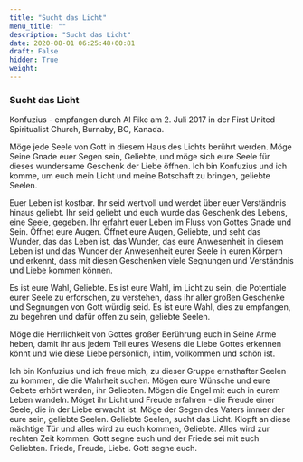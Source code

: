 ```yaml
---
title: "Sucht das Licht"
menu_title: ""
description: "Sucht das Licht"
date: 2020-08-01 06:25:48+00:81
draft: False
hidden: True
weight:
---
```

### Sucht das Licht

Konfuzius - empfangen durch Al Fike am 2. Juli 2017 in der First United Spiritualist Church, Burnaby, BC, Kanada.

Möge jede Seele von Gott in diesem Haus des Lichts berührt werden. Möge Seine Gnade euer Segen sein, Geliebte, und möge sich eure Seele für dieses wundersame Geschenk der Liebe öffnen. Ich bin Konfuzius und ich komme, um euch mein Licht und meine Botschaft zu bringen, geliebte Seelen.

Euer Leben ist kostbar. Ihr seid wertvoll und werdet über euer Verständnis hinaus geliebt. Ihr seid geliebt und euch wurde das Geschenk des Lebens, eine Seele, gegeben. Ihr erfahrt euer Leben im Fluss von Gottes Gnade und Sein. Öffnet eure Augen. Öffnet eure Augen, Geliebte, und seht das Wunder, das das Leben ist, das Wunder, das eure Anwesenheit in diesem Leben ist und das Wunder der Anwesenheit eurer Seele in euren Körpern und erkennt, dass mit diesen Geschenken viele Segnungen und Verständnis und Liebe kommen können.

Es ist eure Wahl, Geliebte. Es ist eure Wahl, im Licht zu sein, die Potentiale eurer Seele zu erforschen, zu verstehen, dass ihr aller großen Geschenke und Segnungen von Gott würdig seid. Es ist eure Wahl, dies zu empfangen, zu begehren und dafür offen zu sein, geliebte Seelen.

Möge die Herrlichkeit von Gottes großer Berührung euch in Seine Arme heben, damit ihr aus jedem Teil eures Wesens die Liebe Gottes erkennen könnt und wie diese Liebe persönlich, intim, vollkommen und schön ist.

Ich bin Konfuzius und ich freue mich, zu dieser Gruppe ernsthafter Seelen zu kommen, die die Wahrheit suchen. Mögen eure Wünsche und eure Gebete erhört werden, ihr Geliebten. Mögen die Engel mit euch in eurem Leben wandeln. Möget ihr Licht und Freude erfahren - die Freude einer Seele, die in der Liebe erwacht ist. Möge der Segen des Vaters immer der eure sein, geliebte Seelen. Geliebte Seelen, sucht das Licht. Klopft an diese mächtige Tür und alles wird zu euch kommen, Geliebte. Alles wird zur rechten Zeit kommen. Gott segne euch und der Friede sei mit euch Geliebten. Friede, Freude, Liebe. Gott segne euch.
